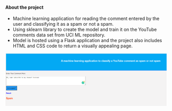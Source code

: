 #### About the project
- Machine learning application for reading the comment entered by the user and classifying it as a spam or not a spam.
- Using sklearn library to create the model and train it on the YouTube comments data set from UCI ML repository.
- Model is hosted using a Flask application and the project also includes HTML and CSS code to return a visually appealing page.

![Screenshot](screenshot.png?raw=true "How the application looks like.")
